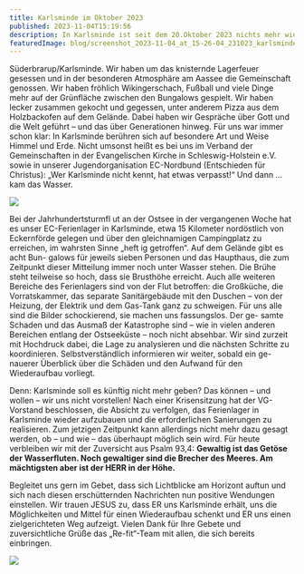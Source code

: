 ```yaml
---
title: Karlsminde im Oktober 2023
published: 2023-11-04T15:19:56
description: In Karlsminde ist seit dem 20.Oktober 2023 nichts mehr wie es war....
featuredImage: blog/screenshot_2023-11-04_at_15-26-04_231023_karlsminde_info_sachstand.indd_-_231024_karlsminde_info_sachstand.pdf.png
---
```

Süderbrarup/Karlsminde. Wir haben um das knisternde Lagerfeuer gesessen und in der besonderen Atmosphäre am Aassee die Gemeinschaft genossen. Wir haben fröhlich Wikingerschach, Fußball und viele Dinge mehr auf der Grünfläche zwischen den Bungalows gespielt. Wir haben lecker zusammen gekocht und gegessen, unter anderem Pizza aus dem Holzbackofen auf dem Gelände. Dabei haben wir Gespräche über Gott und die Welt geführt – und das über Generationen hinweg. Für uns war immer schon klar: In Karlsminde berühren sich auf besondere Art  und Weise Himmel und Erde. Nicht umsonst heißt es bei uns im Verband der Gemeinschaften in der Evangelischen Kirche in Schleswig-Holstein e.V. sowie in unserer Jugendorganisation EC-Nordbund (Entschieden für Christus): „Wer Karlsminde nicht kennt, hat etwas verpasst!“ Und dann … kam das Wasser.

![](blog/screenshot_2023-11-04_at_15-25-51_231023_karlsminde_info_sachstand.indd_-_231024_karlsminde_info_sachstand.pdf.png)


Bei der Jahrhundertsturmfl ut an der Ostsee in der vergangenen Woche hat es unser EC-Ferienlager
in Karlsminde, etwa 15 Kilometer nordöstlich von Eckernförde gelegen und über den gleichnamigen
Campingplatz zu erreichen, im wahrsten Sinne „heft ig getroffen“. Auf dem Gelände gibt es acht Bun-
galows für jeweils sieben Personen und das Haupthaus, die zum Zeitpunkt dieser Mitteilung immer
noch unter Wasser stehen. Die Brühe steht teilweise so hoch, dass sie Brusthöhe erreicht. Auch alle
weiteren Bereiche des Ferienlagers sind von der Flut betroffen: die Großküche, die Vorratskammer,
das separate Sanitärgebäude mit den Duschen – von der Heizung, der Elektrik und dem Gas-Tank
ganz zu schweigen. Für uns alle sind die Bilder schockierend, sie machen uns fassungslos. Der ge-
samte Schaden und das Ausmaß der Katastrophe sind – wie in vielen anderen Bereichen entlang der
Ostseeküste – noch nicht absehbar. Wir sind zurzeit mit Hochdruck dabei, die Lage zu analysieren
und die nächsten Schritte zu koordinieren. Selbstverständlich informieren wir weiter, sobald ein ge-
nauerer Überblick über die Schäden und den Aufwand für den Wiederaufbau vorliegt.

Denn:
Karlsminde soll es künftig nicht mehr geben? Das können – und wollen – wir uns nicht vorstellen!
Nach einer Krisensitzung hat der VG-Vorstand beschlossen, die Absicht zu verfolgen, das Ferienlager
in Karlsminde wieder aufzubauen und die erforderlichen Sanierungen zu realisieren. Zum jetzigen
Zeitpunkt kann allerdings nicht mehr dazu gesagt werden, ob – und wie – das überhaupt möglich
sein wird.
Für heute verbleiben wir mit der Zuversicht aus Psalm 93,4:
**Gewaltig ist das Getöse der Wasserfluten.
Noch gewaltiger sind die Brecher des Meeres.
Am mächtigsten aber ist der HERR in der Höhe.**

Begleitet uns gern im
Gebet, dass sich Lichtblicke am Horizont auftun und sich nach diesen erschütternden Nachrichten nun positive Wendungen einstellen. Wir trauen JESUS zu, dass ER uns Karlsminde erhält, uns die Möglichkeiten und Mittel für einen Wiederaufbau schenkt und ER uns einen zielgerichteten Weg aufzeigt. Vielen Dank für Ihre Gebete und zuversichtliche Grüße das „Re-fit“-Team mit allen, die sich bereits einbringen.

![](blog/screenshot_2023-11-04_at_15-26-19_231023_karlsminde_info_sachstand.indd_-_231024_karlsminde_info_sachstand.pdf.png)
